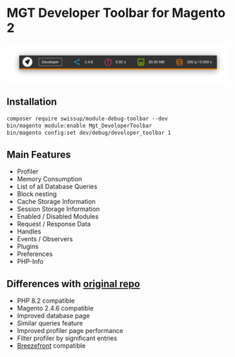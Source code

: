# MGT Developer Toolbar for Magento 2

<p align="center"><img alt="Toolbar Screenshot" src="doc/static_files/profiler_screenshot.png" width="773"/></p>

## Installation

```
composer require swissup/module-debug-toolbar --dev
bin/magento module:enable Mgt_DeveloperToolbar
bin/magento config:set dev/debug/developer_toolbar 1
```

## Main Features

* Profiler
* Memory Consumption
* List of all Database Queries
* Block nesting
* Cache Storage Information
* Session Storage Information
* Enabled / Disabled Modules
* Request / Response Data
* Handles
* Events / Observers
* Plugins
* Preferences
* PHP-Info

## Differences with [original repo](https://github.com/mgtcommerce/Mgt_Developertoolbar)

* PHP 8.2 compatible
* Magento 2.4.6 compatible
* Improved database page
* Similar queries feature
* Improved profiler page performance
* Filter profiler by significant entries
* [Breezefront](https://breezefront.com) compatible
